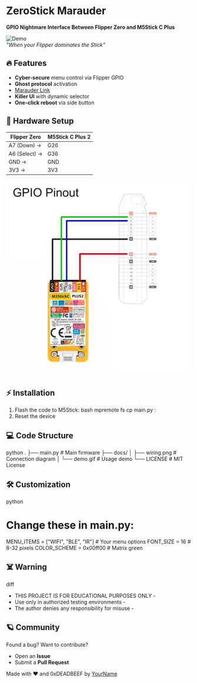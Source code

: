 # ZeroStick Marauder 
**GPIO Nightmare Interface Between Flipper Zero and M5Stick C Plus**

![Demo](docs/demo.gif)  
*"When your Flipper dominates the Stick"*

## 🔥 Features
- **Cyber-secure** menu control via Flipper GPIO
- **Ghost protocol** activation
- [Marauder Link](https://github.com/justcallmekoko/ESP32Marauder)
- **Killer UI** with dynamic selector
- **One-click reboot** via side button

## 📡 Hardware Setup
| Flipper Zero       | M5Stick C Plus 2 |
|--------------------|------------------|
| A7 (Down)         →| G26          |
| A6 (Select)       →| G36          |
| GND               →| GND          |
| 3V3               →| 3V3         |

![Wiring Diagram](docs/wiring.png)

## ⚡ Installation
1. Flash the code to M5Stick:
bash
mpremote fs cp main.py :
2. Reset the device

## 💻 Code Structure
python
.
├── main.py                # Main firmware
├── docs/
│   ├── wiring.png         # Connection diagram
│   └── demo.gif           # Usage demo
└── LICENSE                # MIT License

## 🛠️ Customization
python
# Change these in main.py:
MENU_ITEMS = ["WIFI", "BLE", "IR"]  # Your menu options
FONT_SIZE = 16                       # 8-32 pixels
COLOR_SCHEME = 0x00ff00              # Matrix green

## ☠️ Warning 
diff
- THIS PROJECT IS FOR EDUCATIONAL PURPOSES ONLY -
- Use only in authorized testing environments  -
- The author denies any responsibility for misuse -

## 🪐 Community
Found a bug? Want to contribute?
- Open an **Issue**
- Submit a **Pull Request**

Made with ❤️ and 0xDEADBEEF by [YourName](https://github.com/yourprofile)
